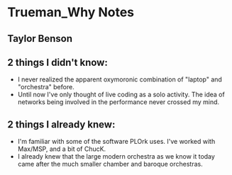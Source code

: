 # Trueman_Why Notes
## Taylor Benson

## 2 things I didn't know:
- I never realized the apparent oxymoronic combination of "laptop" and "orchestra" before.
- Until now I've only thought of live coding as a solo activity. The idea of networks being involved in the performance never crossed my mind.

## 2 things I already knew:
- I'm familiar with some of the software PLOrk uses. I've worked with Max/MSP, and a bit of ChucK.
- I already knew that the large modern orchestra as we know it today came after the much smaller chamber and baroque orchestras.